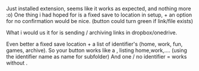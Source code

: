 Just installed extension, seems like it works as expected, and nothing more :o)
One thing i had hoped for is a fixed save to location in setup, + an option for no confirmation would be nice. (button could turn green if link/file exists)

What i would us it for is sending / archiving links in dropbox/onedrive.

Even better a fixed save location + a list of identifier's (home, work, fun, games, archive). So your button works like a , listing home,work,.... (using the identifier name as name for subfolder) And one / no identifier = works without .
